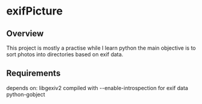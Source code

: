 exifPicture
===========

Overview
--------

This project is mostly a practise while I learn python
the main objective is to sort photos into directories based on exif data.

Requirements
------------
depends on:
libgexiv2 compiled with --enable-introspection for exif data
python-gobject
